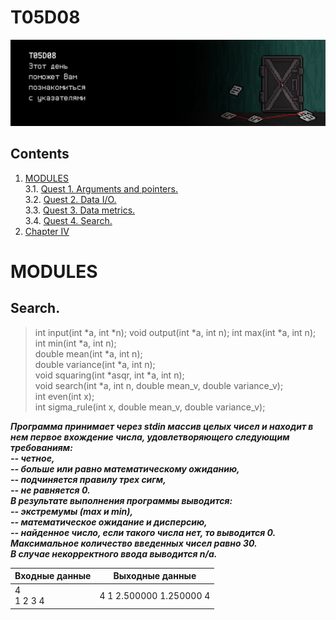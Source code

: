 # T05D08

![day5_door](misc/rus/images/day5_door.png)


## Contents

1. [MODULES](#modules) \
 3.1.  [Quest 1. Arguments and pointers.](#quest-1-arguments-and-pointers) \
 3.2.  [Quest 2. Data I/O.](#quest-2-data-io) \
 3.3.  [Quest 3. Data metrics.](#quest-3-data-metrics) \
 3.4.  [Quest 4. Search.](#quest-4-search) 
4. [Chapter IV](#chapter-iv)


# MODULES

## Search.
> int input(int *a, int *n);
> void output(int *a, int n);
> int max(int *a, int n);
><br/>int min(int *a, int n);
><br/>double mean(int *a, int n);
><br/>double variance(int *a, int n);
<br/>void squaring(int *asqr, int *a, int n);
<br/>void search(int *a, int n, double mean_v, double variance_v);
<br/>int even(int x);
<br/>int sigma_rule(int x, double mean_v, double variance_v);

***Программа принимает через stdin массив целых чисел и находит в нем первое вхождение числа, удовлетворяющего следующим требованиям: 
<br/> -- четное,
<br/> -- больше или равно математическому ожиданию, 
<br/> -- подчиняется правилу трех сигм,
<br/>-- не равняется 0. 
<br/>В результате выполнения программы выводится:
<br/>-- экстремумы (max и min), 
<br/>-- математическое ожидание и дисперсию,
<br/>-- найденное число, если такого числа нет, то выводится 0. 
<br/>Максимальное количество введенных чисел равно 30. 
<br/>В случае некорректного ввода выводится n/a.***

| Входные данные | Выходные данные |
| ------ | ------ |
| 4<br/>1 2 3 4 | 4 1 2.500000 1.250000 4 |

